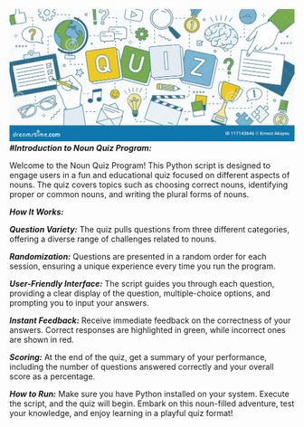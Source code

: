 
![Screenshot](banner.jpg)
***#Introduction to Noun Quiz Program:***

Welcome to the Noun Quiz Program! This Python script is designed to engage users in a fun and educational quiz focused on different aspects of nouns. The quiz covers topics such as choosing correct nouns, identifying proper or common nouns, and writing the plural forms of nouns.

***How It Works:***

***Question Variety:***
The quiz pulls questions from three different categories, offering a diverse range of challenges related to nouns.

***Randomization:***
Questions are presented in a random order for each session, ensuring a unique experience every time you run the program.

***User-Friendly Interface:***
The script guides you through each question, providing a clear display of the question, multiple-choice options, and prompting you to input your answers.

***Instant Feedback:***
Receive immediate feedback on the correctness of your answers. Correct responses are highlighted in green, while incorrect ones are shown in red.

***Scoring:***
At the end of the quiz, get a summary of your performance, including the number of questions answered correctly and your overall score as a percentage.

***How to Run:***
Make sure you have Python installed on your system.
Execute the script, and the quiz will begin.
Embark on this noun-filled adventure, test your knowledge, and enjoy learning in a playful quiz format!
